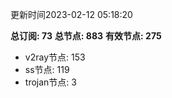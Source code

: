 更新时间2023-02-12 05:18:20

**总订阅: 73**
**总节点: 883**
**有效节点: 275**
- v2ray节点: 153
- ss节点: 119
- trojan节点: 3
